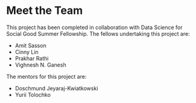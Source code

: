 # Meet the Team

This project has been completed in collaboration with Data Science for Social Good Summer Fellowship. The fellows undertaking this project are: 

- Amit Sasson
- Cinny Lin 
- Prakhar Rathi 
- Vighnesh N. Ganesh

The mentors for this project are:

- Doschmund Jeyaraj-Kwiatkowski
- Yurii Tolochko
